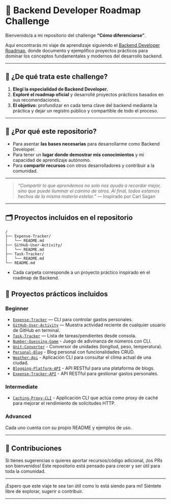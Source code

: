 # 🚀 Backend Developer Roadmap Challenge

Bienvenido/a a mi repositorio del challenge **“Cómo diferenciarse”**.

Aquí encontrarás mi viaje de aprendizaje siguiendo el [Backend Developer Roadmap](https://roadmap.sh/backend), donde documento y ejemplifico proyectos prácticos para dominar los conceptos fundamentales y modernos del desarrollo backend.

---

## 🌌 ¿De qué trata este challenge?

1. **Elegí la especialidad de Backend Developer.**
2. **Exploré el roadmap oficial** y desarrollé proyectos prácticos basados en sus recomendaciones.
3. **El objetivo:** profundizar en cada tema clave del backend mediante la práctica y dejar un registro público y compartible de todo el proceso.

---

## 🌟 ¿Por qué este repositorio?

* Para asentar **las bases necesarias** para desarrollarme como Backend Developer.
* Para tener un **lugar donde demostrar mis conocimientos** y mi capacidad de aprendizaje autónomo.
* Para **compartir recursos** con otros desarrolladores y contribuir a la comunidad.

---

> *“Compartir lo que aprendemos no solo nos ayuda a recordar mejor, sino que puede iluminar el camino de otros. Al final, todos estamos hechos de la misma materia estelar.”*
> — Inspirado por Carl Sagan

---

## 🗂️ Proyectos incluidos en el repositorio

```none
/
├── Expense-Tracker/
│   └── README.md
├── GitHub-User-Activity/
│   └── README.md
├── Task-Tracker/
│   └── README.md
└── README.md
```

* Cada carpeta corresponde a un proyecto práctico inspirado en el roadmap de Backend.

## 🚦 Proyectos prácticos incluidos

### Beginner

* [`Expense-Tracker`](./Expense-Tracker/) — CLI para controlar gastos personales.
* [`GitHub-User-Activity`](./GitHub-User-Activity/) — Muestra actividad reciente de cualquier usuario de GitHub en terminal.
* [`Task-Tracker`](./Task-Tracker/) — Lista de tareas/pendientes desde consola.
* [`Number-Guessing-Game`](./Number-Guessing-Game/) - Juego de adivinanza de números con CLI.
* [`Unit-Converter`](./Unit-Converter/) - Conversor de unidades (longitud, peso, temperatura).
* [`Personal-Blog`](./Personal-Blog/) - Blog personal con funcionalidades CRUD.
* [`Weather-Api`](./Weather-Api/) - Aplicación CLI para consultar el clima actual de una ciudad.
* [`Blogging-Platform-API`](./blogging-platform-api/) - API RESTful para una plataforma de blogs.
* [`Expense-Tracker-API`](./expense-tracker-api/) - API RESTful para gestionar gastos personales.

### Intermediate

* [`Caching-Proxy-CLI`](./caching-proxy-cli/) - Applicación CLI que actúa como proxy de caché para mejorar el rendimiento de solicitudes HTTP.

### Advanced

Cada uno cuenta con su propio README y ejemplos de uso.

---

## 🤝 Contribuciones

Si tienes sugerencias o quieres aportar recursos/código adicional, ¡los PRs son bienvenidos!
Este repositorio está pensado para crecer y ser útil para toda la comunidad.

---

¡Espero que este viaje te sea tan útil como lo está siendo para mí!
Siéntete libre de explorar, sugerir o contribuir.

---
